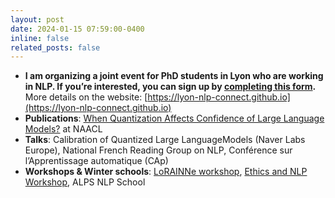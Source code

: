 ```yaml
---
layout: post
date: 2024-01-15 07:59:00-0400
inline: false
related_posts: false
---
```

- **I am organizing a joint event for PhD students in Lyon who are working in NLP. If you’re interested, you can sign up by [completing this form](https://forms.gle/ggLvZNSct98fEBf17).** More details on the website: [https://lyon-nlp-connect.github.io](https://lyon-nlp-connect.github.io) 
- **Publications**: [When Quantization Affects Confidence of Large Language Models?](https://aclanthology.org/2024.findings-naacl.124/) at NAACL 
- **Talks**: Calibration of Quantized Large LanguageModels (Naver Labs Europe), National French Reading Group on NLP, Conférence sur l’Apprentissage automatique (CAp)
- **Workshops & Winter schools**: [LoRAINNe workshop](https://cran-simul.github.io/workshop-lorainne-2024/), [Ethics and NLP Workshop](https://www.atala.org/content/ethique-tal), ALPS NLP School